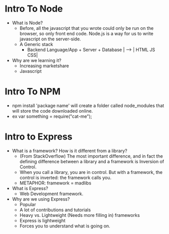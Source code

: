 # Intro To Node

* What is Node?
    - Before, all the javascript that you wrote could only be run on the browser, so only front end code. Node.js is a way for us to write javascript on the server-side.
    - A Generic stack
        - Backend Language/App + Server + Database | --> | HTML JS CSS|
* Why are we learning it?
    - Increasing marketshare
    - Javascript

# Intro To NPM
* npm install 'package name' will create a folder called node_modules that will store the code downloaded online.
* ex var something = require("cat-me");

# Intro to Express
* What is a framework? How is it different from a library?
    - (From StackOverflow) The most important difference, and in fact the defining difference between a library and a framework is Inversion of Control. 
    - When you call a library, you are in control. But with a framework, the control is inverted: the framework calls you. 
    - METAPHOR: framework = madlibs
* What is Express?
    - Web Development framework.
* Why are we using Express? 
    - Popular
    - A lot of contributions and tutorials
    - Heavy vs. Lightweight (Needs more filling in) frameworks
    - Express is lightweight
    - Forces you to understand what is going on. 